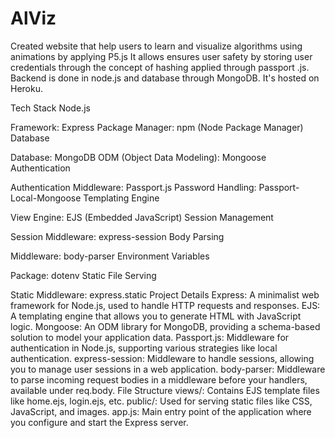 # AlViz

Created website that help users to learn and visualize algorithms using animations by applying P5.js
It allows ensures user safety by storing user credentials through the concept of hashing applied through passport .js. Backend is done in node.js and database through MongoDB. It's hosted on Heroku.

Tech Stack
Node.js

Framework: Express
Package Manager: npm (Node Package Manager)
Database

Database: MongoDB
ODM (Object Data Modeling): Mongoose
Authentication

Authentication Middleware: Passport.js
Password Handling: Passport-Local-Mongoose
Templating Engine

View Engine: EJS (Embedded JavaScript)
Session Management

Session Middleware: express-session
Body Parsing

Middleware: body-parser
Environment Variables

Package: dotenv
Static File Serving

Static Middleware: express.static
Project Details
Express: A minimalist web framework for Node.js, used to handle HTTP requests and responses.
EJS: A templating engine that allows you to generate HTML with JavaScript logic.
Mongoose: An ODM library for MongoDB, providing a schema-based solution to model your application data.
Passport.js: Middleware for authentication in Node.js, supporting various strategies like local authentication.
express-session: Middleware to handle sessions, allowing you to manage user sessions in a web application.
body-parser: Middleware to parse incoming request bodies in a middleware before your handlers, available under req.body.
File Structure
views/: Contains EJS template files like home.ejs, login.ejs, etc.
public/: Used for serving static files like CSS, JavaScript, and images.
app.js: Main entry point of the application where you configure and start the Express server.